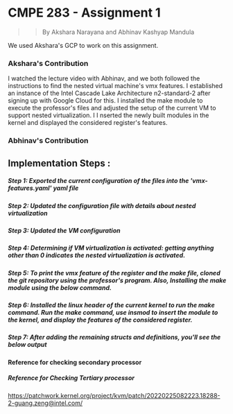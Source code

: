 # CMPE 283 - Assignment 1

>> By Akshara Narayana and Abhinav Kashyap Mandula

 We used Akshara's GCP to work on this assignment.


### Akshara's Contribution

I watched the lecture video with Abhinav, and we both followed the instructions to find the nested virtual machine's vmx features. I established an instance of the Intel Cascade Lake Architecture n2-standard-2 after signing up with Google Cloud for this. I installed the make module to execute the professor's files and adjusted the setup of the current VM to support nested virtualization. I I nserted the newly built modules in the kernel and displayed the considered register's features.

### Abhinav's Contribution





## Implementation Steps :

##### Step 1: Exported the current configuration of the files into the 'vmx-features.yaml' yaml file


##### Step 2: Updated the configuration file with details about nested virtualization



##### Step 3: Updated the VM configuration


##### Step 4: Determining if VM virtualization is activated: getting anything other than 0 indicates the nested virtualization is activated.



##### Step 5: To print the vmx feature of the register and the make file, cloned the git repository using the professor's program. Also, Installing the make module using the below command.



##### Step 6: Installed the linux header of the current kernel to run the make command. Run the make command, use insmod to insert the module to the kernel, and display the features of the considered register.



##### Step 7: After adding the remaining structs and definitions, you'll see the below output




#### Reference for checking secondary processor



##### Reference for Checking Tertiary processor

https://patchwork.kernel.org/project/kvm/patch/20220225082223.18288-2-guang.zeng@intel.com/





